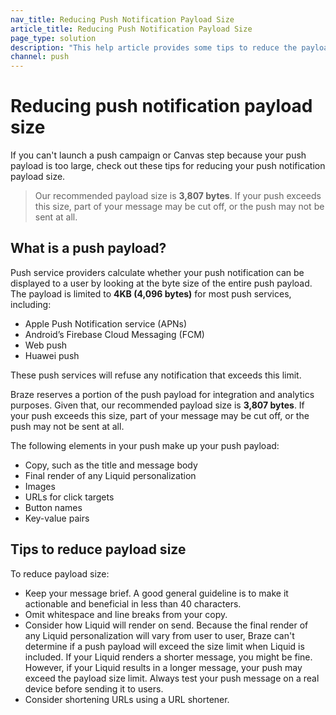 ```yaml
---
nav_title: Reducing Push Notification Payload Size
article_title: Reducing Push Notification Payload Size
page_type: solution
description: "This help article provides some tips to reduce the payload size of your push notifications if you're unable to launch a campaign or Canvas step due to push payload size limits."
channel: push
---
```


# Reducing push notification payload size

If you can't launch a push campaign or Canvas step because your push payload is too large, check out these tips for reducing your push notification payload size.

> Our recommended payload size is **3,807 bytes**. If your push exceeds this size, part of your message may be cut off, or the push may not be sent at all.

## What is a push payload?

Push service providers calculate whether your push notification can be displayed to a user by looking at the byte size of the entire push payload. The payload is limited to **4KB (4,096 bytes)** for most push services, including:

- Apple Push Notification service (APNs)
- Android’s Firebase Cloud Messaging (FCM)
- Web push
- Huawei push

These push services will refuse any notification that exceeds this limit.

Braze reserves a portion of the push payload for integration and analytics purposes. Given that, our recommended payload size is **3,807 bytes**. If your push exceeds this size, part of your message may be cut off, or the push may not be sent at all.

The following elements in your push make up your push payload:

- Copy, such as the title and message body
- Final render of any Liquid personalization
- Images
- URLs for click targets
- Button names
- Key-value pairs

## Tips to reduce payload size

To reduce payload size:

- Keep your message brief. A good general guideline is to make it actionable and beneficial in less than 40 characters.
- Omit whitespace and line breaks from your copy.
- Consider how Liquid will render on send. Because the final render of any Liquid personalization will vary from user to user, Braze can't determine if a push payload will exceed the size limit when Liquid is included. If your Liquid renders a shorter message, you might be fine. However, if your Liquid results in a longer message, your push may exceed the payload size limit. Always test your push message on a real device before sending it to users.
- Consider shortening URLs using a URL shortener.
